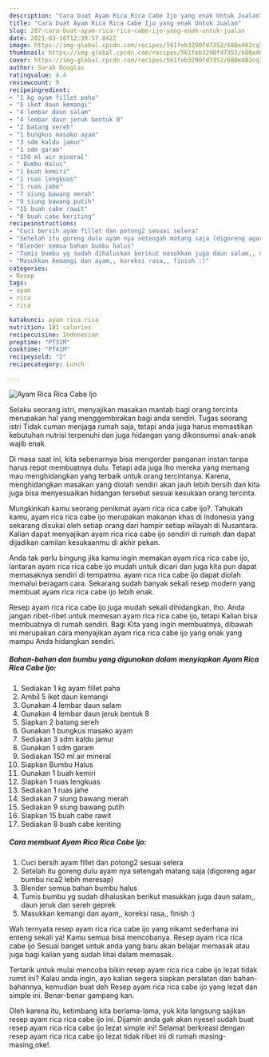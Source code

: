 ```yaml
---
description: "Cara buat Ayam Rica Rica Cabe Ijo yang enak Untuk Jualan"
title: "Cara buat Ayam Rica Rica Cabe Ijo yang enak Untuk Jualan"
slug: 287-cara-buat-ayam-rica-rica-cabe-ijo-yang-enak-untuk-jualan
date: 2021-03-16T12:39:57.842Z
image: https://img-global.cpcdn.com/recipes/561feb3290fd7352/680x482cq70/ayam-rica-rica-cabe-ijo-foto-resep-utama.jpg
thumbnail: https://img-global.cpcdn.com/recipes/561feb3290fd7352/680x482cq70/ayam-rica-rica-cabe-ijo-foto-resep-utama.jpg
cover: https://img-global.cpcdn.com/recipes/561feb3290fd7352/680x482cq70/ayam-rica-rica-cabe-ijo-foto-resep-utama.jpg
author: Sarah Douglas
ratingvalue: 4.4
reviewcount: 9
recipeingredient:
- "1 kg ayam fillet paha"
- "5 iket daun kemangi"
- "4 lembar daun salam"
- "4 lembar daun jeruk bentuk 8"
- "2 batang sereh"
- "1 bungkus masako ayam"
- "3 sdm kaldu jamur"
- "1 sdm garam"
- "150 ml air mineral"
- " Bumbu Halus"
- "1 buah kemiri"
- "1 ruas lengkuas"
- "1 ruas jahe"
- "7 siung bawang merah"
- "9 siung bawang putih"
- "15 buah cabe rawit"
- "8 buah cabe keriting"
recipeinstructions:
- "Cuci bersih ayam fillet dan potong2 sesuai selera"
- "Setelah itu goreng dulu ayam nya setengah matang saja (digoreng agar bumbu rica2 lebih meresap)"
- "Blender semua bahan bumbu halus"
- "Tumis bumbu yg sudah dihaluskan berikut masukkan juga daun salam,, daun jeruk dan sereh geprek"
- "Masukkan kemangi dan ayam,, koreksi rasa,, finish :)"
categories:
- Resep
tags:
- ayam
- rica
- rica

katakunci: ayam rica rica 
nutrition: 181 calories
recipecuisine: Indonesian
preptime: "PT31M"
cooktime: "PT41M"
recipeyield: "2"
recipecategory: Lunch

---
```



![Ayam Rica Rica Cabe Ijo](https://img-global.cpcdn.com/recipes/561feb3290fd7352/680x482cq70/ayam-rica-rica-cabe-ijo-foto-resep-utama.jpg)

Selaku seorang istri, menyajikan masakan mantab bagi orang tercinta merupakan hal yang menggembirakan bagi anda sendiri. Tugas seorang istri Tidak cuman menjaga rumah saja, tetapi anda juga harus memastikan kebutuhan nutrisi terpenuhi dan juga hidangan yang dikonsumsi anak-anak wajib enak.

Di masa  saat ini, kita sebenarnya bisa mengorder panganan instan tanpa harus repot membuatnya dulu. Tetapi ada juga lho mereka yang memang mau menghidangkan yang terbaik untuk orang tercintanya. Karena, menghidangkan masakan yang diolah sendiri akan jauh lebih bersih dan kita juga bisa menyesuaikan hidangan tersebut sesuai kesukaan orang tercinta. 



Mungkinkah kamu seorang penikmat ayam rica rica cabe ijo?. Tahukah kamu, ayam rica rica cabe ijo merupakan makanan khas di Indonesia yang sekarang disukai oleh setiap orang dari hampir setiap wilayah di Nusantara. Kalian dapat menyajikan ayam rica rica cabe ijo sendiri di rumah dan dapat dijadikan camilan kesukaanmu di akhir pekan.

Anda tak perlu bingung jika kamu ingin memakan ayam rica rica cabe ijo, lantaran ayam rica rica cabe ijo mudah untuk dicari dan juga kita pun dapat memasaknya sendiri di tempatmu. ayam rica rica cabe ijo dapat diolah memalui beragam cara. Sekarang sudah banyak sekali resep modern yang membuat ayam rica rica cabe ijo lebih enak.

Resep ayam rica rica cabe ijo juga mudah sekali dihidangkan, lho. Anda jangan ribet-ribet untuk memesan ayam rica rica cabe ijo, tetapi Kalian bisa membuatnya di rumah sendiri. Bagi Kita yang ingin membuatnya, dibawah ini merupakan cara menyajikan ayam rica rica cabe ijo yang enak yang mampu Anda hidangkan sendiri.

<!--inarticleads1-->

##### Bahan-bahan dan bumbu yang digunakan dalam menyiapkan Ayam Rica Rica Cabe Ijo:

1. Sediakan 1 kg ayam fillet paha
1. Ambil 5 iket daun kemangi
1. Gunakan 4 lembar daun salam
1. Gunakan 4 lembar daun jeruk bentuk 8
1. Siapkan 2 batang sereh
1. Gunakan 1 bungkus masako ayam
1. Sediakan 3 sdm kaldu jamur
1. Gunakan 1 sdm garam
1. Sediakan 150 ml air mineral
1. Siapkan  Bumbu Halus
1. Gunakan 1 buah kemiri
1. Siapkan 1 ruas lengkuas
1. Sediakan 1 ruas jahe
1. Sediakan 7 siung bawang merah
1. Sediakan 9 siung bawang putih
1. Siapkan 15 buah cabe rawit
1. Sediakan 8 buah cabe keriting




<!--inarticleads2-->

##### Cara membuat Ayam Rica Rica Cabe Ijo:

1. Cuci bersih ayam fillet dan potong2 sesuai selera
1. Setelah itu goreng dulu ayam nya setengah matang saja (digoreng agar bumbu rica2 lebih meresap)
1. Blender semua bahan bumbu halus
1. Tumis bumbu yg sudah dihaluskan berikut masukkan juga daun salam,, daun jeruk dan sereh geprek
1. Masukkan kemangi dan ayam,, koreksi rasa,, finish :)




Wah ternyata resep ayam rica rica cabe ijo yang nikamt sederhana ini enteng sekali ya! Kamu semua bisa mencobanya. Resep ayam rica rica cabe ijo Sesuai banget untuk anda yang baru akan belajar memasak atau juga bagi kalian yang sudah lihai dalam memasak.

Tertarik untuk mulai mencoba bikin resep ayam rica rica cabe ijo lezat tidak rumit ini? Kalau anda ingin, ayo kalian segera siapkan peralatan dan bahan-bahannya, kemudian buat deh Resep ayam rica rica cabe ijo yang lezat dan simple ini. Benar-benar gampang kan. 

Oleh karena itu, ketimbang kita berlama-lama, yuk kita langsung sajikan resep ayam rica rica cabe ijo ini. Dijamin anda gak akan nyesel sudah buat resep ayam rica rica cabe ijo lezat simple ini! Selamat berkreasi dengan resep ayam rica rica cabe ijo lezat tidak ribet ini di rumah masing-masing,oke!.

